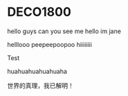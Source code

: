 # DECO1800
hello guys can you see me 
hello im jane

helllooo peepeepoopoo
hiiiiiiii



Test

huahuahuahuahuaha

世界的真理，我已解明！